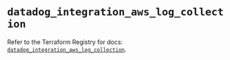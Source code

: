 # `datadog_integration_aws_log_collection`

Refer to the Terraform Registry for docs: [`datadog_integration_aws_log_collection`](https://registry.terraform.io/providers/datadog/datadog/3.61.0/docs/resources/integration_aws_log_collection).

